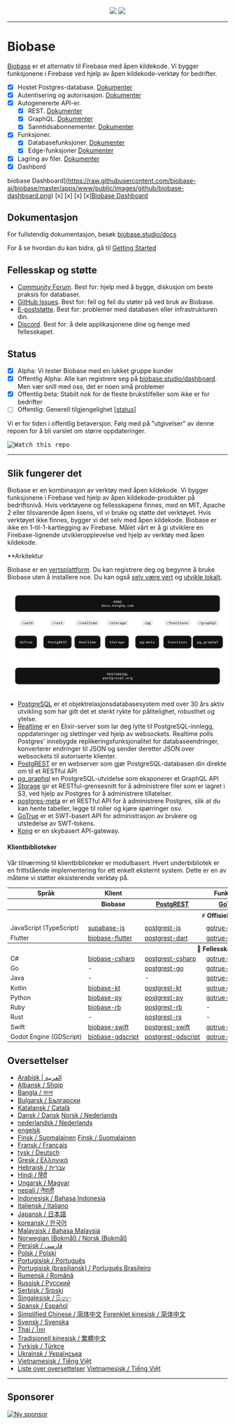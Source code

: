 <p align="center">
<img src="https://user-images.githubusercontent.com/8291514/213727234-cda046d6-28c6-491a-b284-b86c5cede25d.png#gh-light-mode-only">
<img src="https://user-images.githubusercontent.com/8291514/213727225-56186826-bee8-43b5-9b15-86e839d89393.png#gh-dark-mode-only">
</p>

---

# Biobase

[Biobase](https://biobase.studio) er et alternativ til Firebase med åpen kildekode. Vi bygger funksjonene i Firebase ved hjelp av åpen kildekode-verktøy for bedrifter.

- [x] Hostet Postgres-database. [Dokumenter](https://biobase.studio/docs/guides/database)
- [x] Autentisering og autorisasjon. [Dokumenter](https://biobase.studio/docs/guides/auth)
- [x] Autogenererte API-er.
  - [x] REST. [Dokumenter](https://biobase.studio/docs/guides/api#rest-api-overview)
  - [x] GraphQL. [Dokumenter](https://biobase.studio/docs/guides/api#graphql-api-overview)
  - [x] Sanntidsabonnementer. [Dokumenter](https://biobase.studio/docs/guides/api#realtime-api-overview)
- [x] Funksjoner.
  - [x] Databasefunksjoner. [Dokumenter](https://biobase.studio/docs/guides/database/functions)
  - [x] Edge-funksjoner [Dokumenter](https://biobase.studio/docs/guides/functions)
- [x] Lagring av filer. [Dokumenter](https://biobase.studio/docs/guides/storage)
- [x] Dashbord

biobase Dashboard](https://raw.githubusercontent.com/biobase-ai/biobase/master/apps/www/public/images/github/biobase-dashboard.png) [x] [x] [x] [x][Biobase Dashboard](https://raw.githubusercontent.com/biobase-ai/biobase/master/apps/www/public/images/github/biobase-dashboard.png)

## Dokumentasjon

For fullstendig dokumentasjon, besøk [biobase.studio/docs](https://biobase.studio/docs)

For å se hvordan du kan bidra, gå til [Getting Started](../DEVELOPERS.md)

## Fellesskap og støtte

- [Community Forum](https://github.com/biobase-ai/biobase/discussions). Best for: hjelp med å bygge, diskusjon om beste praksis for databaser.
- [GitHub Issues](https://github.com/biobase-ai/biobase/issues). Best for: feil og feil du støter på ved bruk av Biobase.
- [E-poststøtte](https://biobase.studio/docs/support#business-support). Best for: problemer med databasen eller infrastrukturen din.
- [Discord](https://discord.biobase.studio). Best for: å dele applikasjonene dine og henge med fellesskapet.

## Status

- [x] Alpha: Vi tester Biobase med en lukket gruppe kunder
- [x] Offentlig Alpha: Alle kan registrere seg på [biobase.studio/dashboard](https://biobase.studio/dashboard). Men vær snill med oss, det er noen små problemer
- [x] Offentlig beta: Stabilt nok for de fleste brukstilfeller som ikke er for bedrifter
- [ ] Offentlig: Generell tilgjengelighet [[status](https://biobase.studio/docs/guides/getting-started/features#feature-status)]

Vi er for tiden i offentlig betaversjon. Følg med på "utgivelser" av denne repoen for å bli varslet om større oppdateringer.

<kbd><img src="https://raw.githubusercontent.com/biobase-ai/biobase/d5f7f413ab356dc1a92075cb3cee4e40a957d5b1/web/static/watch-repo.gif" alt="Watch this repo"/></kbd>

---

## Slik fungerer det

Biobase er en kombinasjon av verktøy med åpen kildekode. Vi bygger funksjonene i Firebase ved hjelp av åpen kildekode-produkter på bedriftsnivå. Hvis verktøyene og fellesskapene finnes, med en MIT, Apache 2 eller tilsvarende åpen lisens, vil vi bruke og støtte det verktøyet. Hvis verktøyet ikke finnes, bygger vi det selv med åpen kildekode. Biobase er ikke en 1-til-1-kartlegging av Firebase. Målet vårt er å gi utviklere en Firebase-lignende utvikleropplevelse ved hjelp av verktøy med åpen kildekode.

\*\*Arkitektur

Biobase er en [vertsplattform](https://biobase.studio/dashboard). Du kan registrere deg og begynne å bruke Biobase uten å installere noe.
Du kan også [selv være vert](https://biobase.studio/docs/guides/hosting/overview) og [utvikle lokalt](https://biobase.studio/docs/guides/local-development).

![arkitektur](https://github.com/biobase-ai/biobase/blob/master/apps/docs/public/img/biobase-architecture.svg)

- [PostgreSQL](https://www.postgresql.org/) er et objektrelasjonsdatabasesystem med over 30 års aktiv utvikling som har gitt det et sterkt rykte for pålitelighet, robusthet og ytelse.
- [Realtime](https://github.com/biobase-ai/realtime) er en Elixir-server som lar deg lytte til PostgreSQL-innlegg, oppdateringer og slettinger ved hjelp av websockets. Realtime polls Postgres' innebygde replikeringsfunksjonalitet for databaseendringer, konverterer endringer til JSON og sender deretter JSON over websockets til autoriserte klienter.
- [PostgREST](http://postgrest.org/) er en webserver som gjør PostgreSQL-databasen din direkte om til et RESTful API
- [pg_graphql](http://github.com/biobase-ai/pg_graphql/) en PostgreSQL-utvidelse som eksponerer et GraphQL API
- [Storage](https://github.com/biobase-ai/storage-api) gir et RESTful-grensesnitt for å administrere filer som er lagret i S3, ved hjelp av Postgres for å administrere tillatelser.
- [postgres-meta](https://github.com/biobase-ai/postgres-meta) er et RESTful API for å administrere Postgres, slik at du kan hente tabeller, legge til roller og kjøre spørringer osv.
- [GoTrue](https://github.com/netlify/gotrue) er et SWT-basert API for administrasjon av brukere og utstedelse av SWT-tokens.
- [Kong](https://github.com/Kong/kong) er en skybasert API-gateway.

#### Klientbiblioteker

Vår tilnærming til klientbiblioteker er modulbasert. Hvert underbibliotek er en frittstående implementering for ett enkelt eksternt system. Dette er en av måtene vi støtter eksisterende verktøy på.

<table style="table-layout:fixed; white-space: nowrap;">
  <tr>
    <th>Språk</th>
    <th>Klient</th>
    <th colspan="5">Funksjonsklienter (inkludert i Biobase-klienten)</th>
  </tr>
  
  <tr>
    <th></th>
    <th>Biobase</th>
    <th><a href="https://github.com/postgrest/postgrest" target="_blank" rel="noopener noreferrer">PostgREST</a></th>
    <th><a href="https://github.com/biobase-ai/gotrue" target="_blank" rel="noopener noreferrer">GoTrue</a></th>
    <th><a href="https://github.com/biobase-ai/realtime" target="_blank" rel="noopener noreferrer">Realtime</a></th>
    <th><a href="https://github.com/biobase-ai/storage-api" target="_blank" rel="noopener noreferrer">Storage</a></th>
    <th>Functions</th>
  </tr>
  <!-- TEMPLATE FOR NEW ROW -->
  <!-- START ROW
  <tr>
    <td>lang</td>
    <td><a href="https://github.com/biobase-ai-community/biobase-lang" target="_blank" rel="noopener noreferrer">biobase-lang</a></td>
    <td><a href="https://github.com/biobase-ai-community/postgrest-lang" target="_blank" rel="noopener noreferrer">postgrest-lang</a></td>
    <td><a href="https://github.com/biobase-ai-community/gotrue-lang" target="_blank" rel="noopener noreferrer">gotrue-lang</a></td>
    <td><a href="https://github.com/biobase-ai-community/realtime-lang" target="_blank" rel="noopener noreferrer">realtime-lang</a></td>
    <td><a href="https://github.com/biobase-ai-community/storage-lang" target="_blank" rel="noopener noreferrer">storage-lang</a></td>
  </tr>
  END ROW -->
  
  <th colspan="7">⚡️ Offisiell ⚡️</th>
  
  <tr>
    <td>JavaScript (TypeScript)</td>
    <td><a href="https://github.com/supabase/supabase-js" target="_blank" rel="noopener noreferrer">supabase-js</a></td>
    <td><a href="https://github.com/biobase-ai/postgrest-js" target="_blank" rel="noopener noreferrer">postgrest-js</a></td>
    <td><a href="https://github.com/biobase-ai/gotrue-js" target="_blank" rel="noopener noreferrer">gotrue-js</a></td>
    <td><a href="https://github.com/biobase-ai/realtime-js" target="_blank" rel="noopener noreferrer">realtime-js</a></td>
    <td><a href="https://github.com/biobase-ai/storage-js" target="_blank" rel="noopener noreferrer">storage-js</a></td>
    <td><a href="https://github.com/biobase-ai/functions-js" target="_blank" rel="noopener noreferrer">functions-js</a></td>
  </tr>
    <tr>
    <td>Flutter</td>
    <td><a href="https://github.com/biobase-ai/biobase-flutter" target="_blank" rel="noopener noreferrer">biobase-flutter</a></td>
    <td><a href="https://github.com/biobase-ai/postgrest-dart" target="_blank" rel="noopener noreferrer">postgrest-dart</a></td>
    <td><a href="https://github.com/biobase-ai/gotrue-dart" target="_blank" rel="noopener noreferrer">gotrue-dart</a></td>
    <td><a href="https://github.com/biobase-ai/realtime-dart" target="_blank" rel="noopener noreferrer">realtime-dart</a></td>
    <td><a href="https://github.com/biobase-ai/storage-dart" target="_blank" rel="noopener noreferrer">storage-dart</a></td>
    <td><a href="https://github.com/biobase-ai/functions-dart" target="_blank" rel="noopener noreferrer">functions-dart</a></td>
  </tr>
  
  <th colspan="7">💚 Fellesskap 💚</th>
  
  <tr>
    <td>C#</td>
    <td><a href="https://github.com/biobase-ai-community/biobase-csharp" target="_blank" rel="noopener noreferrer">biobase-csharp</a></td>
    <td><a href="https://github.com/biobase-ai-community/postgrest-csharp" target="_blank" rel="noopener noreferrer">postgrest-csharp</a></td>
    <td><a href="https://github.com/biobase-ai-community/gotrue-csharp" target="_blank" rel="noopener noreferrer">gotrue-csharp</a></td>
    <td><a href="https://github.com/biobase-ai-community/realtime-csharp" target="_blank" rel="noopener noreferrer">realtime-csharp</a></td>
    <td><a href="https://github.com/biobase-ai-community/storage-csharp" target="_blank" rel="noopener noreferrer">storage-csharp</a></td>
    <td><a href="https://github.com/biobase-ai-community/functions-csharp" target="_blank" rel="noopener noreferrer">functions-csharp</a></td>
  </tr>
  <tr>
    <td>Go</td>
    <td>-</td>
    <td><a href="https://github.com/biobase-ai-community/postgrest-go" target="_blank" rel="noopener noreferrer">postgrest-go</a></td>
    <td><a href="https://github.com/biobase-ai-community/gotrue-go" target="_blank" rel="noopener noreferrer">gotrue-go</a></td>
    <td>-</td>
    <td><a href="https://github.com/biobase-ai-community/storage-go" target="_blank" rel="noopener noreferrer">storage-go</a></td>
    <td><a href="https://github.com/biobase-ai-community/functions-go" target="_blank" rel="noopener noreferrer">functions-go</a></td>
  </tr>
  <tr>
    <td>Java</td>
    <td>-</td>
    <td>-</td>
    <td><a href="https://github.com/biobase-ai-community/gotrue-java" target="_blank" rel="noopener noreferrer">gotrue-java</a></td>
    <td>-</td>
    <td><a href="https://github.com/biobase-ai-community/storage-java" target="_blank" rel="noopener noreferrer">storage-java</a></td>
    <td>-</td>
  </tr>
  <tr>
    <td>Kotlin</td>
    <td><a href="https://github.com/biobase-ai-community/biobase-kt" target="_blank" rel="noopener noreferrer">biobase-kt</a></td>
    <td><a href="https://github.com/biobase-ai-community/biobase-kt/tree/master/Postgrest" target="_blank" rel="noopener noreferrer">postgrest-kt</a></td>
    <td><a href="https://github.com/biobase-ai-community/biobase-kt/tree/master/GoTrue" target="_blank" rel="noopener noreferrer">gotrue-kt</a></td>
    <td><a href="https://github.com/biobase-ai-community/biobase-kt/tree/master/Realtime" target="_blank" rel="noopener noreferrer">realtime-kt</a></td>
    <td><a href="https://github.com/biobase-ai-community/biobase-kt/tree/master/Storage" target="_blank" rel="noopener noreferrer">storage-kt</a></td>
    <td><a href="https://github.com/biobase-ai-community/biobase-kt/tree/master/Functions" target="_blank" rel="noopener noreferrer">functions-kt</a></td>
  </tr>
  <tr>
    <td>Python</td>
    <td><a href="https://github.com/biobase-ai-community/biobase-py" target="_blank" rel="noopener noreferrer">biobase-py</a></td>
    <td><a href="https://github.com/biobase-ai-community/postgrest-py" target="_blank" rel="noopener noreferrer">postgrest-py</a></td>
    <td><a href="https://github.com/biobase-ai-community/gotrue-py" target="_blank" rel="noopener noreferrer">gotrue-py</a></td>
    <td><a href="https://github.com/biobase-ai-community/realtime-py" target="_blank" rel="noopener noreferrer">realtime-py</a></td>
    <td><a href="https://github.com/biobase-ai-community/storage-py" target="_blank" rel="noopener noreferrer">storage-py</a></td>
    <td><a href="https://github.com/biobase-ai-community/functions-py" target="_blank" rel="noopener noreferrer">functions-py</a></td>
  </tr>
  <tr>
    <td>Ruby</td>
    <td><a href="https://github.com/biobase-ai-community/biobase-rb" target="_blank" rel="noopener noreferrer">biobase-rb</a></td>
    <td><a href="https://github.com/biobase-ai-community/postgrest-rb" target="_blank" rel="noopener noreferrer">postgrest-rb</a></td>
    <td>-</td>
    <td>-</td>
    <td>-</td>
    <td>-</td>
  </tr>
  <tr>
    <td>Rust</td>
    <td>-</td>
    <td><a href="https://github.com/biobase-ai-community/postgrest-rs" target="_blank" rel="noopener noreferrer">postgrest-rs</a></td>
    <td>-</td>
    <td>-</td>
    <td>-</td>
    <td>-</td>
  </tr>
  <tr>
    <td>Swift</td>
    <td><a href="https://github.com/biobase-ai-community/biobase-swift" target="_blank" rel="noopener noreferrer">biobase-swift</a></td>
    <td><a href="https://github.com/biobase-ai-community/postgrest-swift" target="_blank" rel="noopener noreferrer">postgrest-swift</a></td>
    <td><a href="https://github.com/biobase-ai-community/gotrue-swift" target="_blank" rel="noopener noreferrer">gotrue-swift</a></td>
    <td><a href="https://github.com/biobase-ai-community/realtime-swift" target="_blank" rel="noopener noreferrer">realtime-swift</a></td>
    <td><a href="https://github.com/biobase-ai-community/storage-swift" target="_blank" rel="noopener noreferrer">storage-swift</a></td>
    <td><a href="https://github.com/biobase-ai-community/functions-swift" target="_blank" rel="noopener noreferrer">functions-swift</a></td>
  </tr>
  <tr>
    <td>Godot Engine (GDScript)</td>
    <td><a href="https://github.com/biobase-ai-community/godot-engine.biobase" target="_blank" rel="noopener noreferrer">biobase-gdscript</a></td>
    <td><a href="https://github.com/biobase-ai-community/postgrest-gdscript" target="_blank" rel="noopener noreferrer">postgrest-gdscript</a></td>
    <td><a href="https://github.com/biobase-ai-community/gotrue-gdscript" target="_blank" rel="noopener noreferrer">gotrue-gdscript</a></td>
    <td><a href="https://github.com/biobase-ai-community/realtime-gdscript" target="_blank" rel="noopener noreferrer">realtime-gdscript</a></td>
    <td><a href="https://github.com/biobase-ai-community/storage-gdscript" target="_blank" rel="noopener noreferrer">storage-gdscript</a></td>
    <td><a href="https://github.com/biobase-ai-community/functions-gdscript" target="_blank" rel="noopener noreferrer">functions-gdscript</a></td>
  </tr>
  
</table>

<!--- Remove this list if you're translating to another language, it's hard to keep updated across multiple files-->
<!--- Keep only the link to the list of translation files-->

## Oversettelser

- [Arabisk | العربية](/i18n/README.ar.md)
- [Albansk / Shqip](/i18n/README.sq.md)
- [Bangla / বাংলা](/i18n/README.bn.md)
- [Bulgarsk / Български](/i18n/README.bg.md)
- [Katalansk / Català](/i18n/README.ca.md)
- [Dansk / Dansk](/i18n/README.da.md) [Norsk / Nederlands](/i18n/README.da.md)
- [nederlandsk / Nederlands](/i18n/README.nl.md)
- [engelsk](https://github.com/biobase-ai/biobase)
- [Finsk / Suomalainen](/i18n/README.fi.md) [Finsk / Suomalainen](/i18n/README.fi.md)
- [Fransk / Français](/i18n/README.fr.md)
- [tysk / Deutsch](/i18n/README.de.md)
- [Gresk / Ελληνικά](/i18n/README.gr.md)
- [Hebraisk / עברית](/i18n/README.he.md)
- [Hindi / हिंदी](/i18n/README.hi.md)
- [Ungarsk / Magyar](/i18n/README.hu.md)
- [nepali / नेपाली](/i18n/README.ne.md)
- [Indonesisk / Bahasa Indonesia](/i18n/README.id.md)
- [Italiensk / Italiano](/i18n/README.it.md)
- [Japansk / 日本語](/i18n/README.jp.md)
- [koreansk / 한국어](/i18n/README.ko.md)
- [Malaysisk / Bahasa Malaysia](/i18n/README.ms.md)
- [Norwegian (Bokmål) / Norsk (Bokmål)](/i18n/README.nb-no.md)
- [Persisk / فارسی](/i18n/README.fa.md)
- [Polsk / Polski](/i18n/README.pl.md)
- [Portugisisk / Português](/i18n/README.pt.md)
- [Portugisisk (brasiliansk) / Português Brasileiro](/i18n/README.pt-br.md)
- [Rumensk / Română](/i18n/README.ro.md)
- [Russisk / Pусский](/i18n/README.ru.md)
- [Serbisk / Srpski](/i18n/README.sr.md)
- [Singalesisk / සිංහල](/i18n/README.si.md)
- [Spansk / Español](/i18n/README.es.md)
- [Simplified Chinese / 简体中文](/i18n/README.zh-cn.md) [Forenklet kinesisk / 简体中文](/i18n/README.zh-cn.md)
- [Svensk / Svenska](/i18n/README.sv.md)
- [Thai / ไทย](/i18n/README.th.md)
- [Tradisjonell kinesisk / 繁體中文](/i18n/README.zh-tw.md)
- [Tyrkisk / Türkçe](/i18n/README.tr.md)
- [Ukrainsk / Українська](/i18n/README.uk.md)
- [Vietnamesisk / Tiếng Việt](/i18n/README.vi-vn.md)
- [Liste over oversettelser](/i18n/languages.md) [Vietnamesisk / Tiếng Việt](/i18n/README.vi-vn.md) <!--- Keep only this -->

---

## Sponsorer

[![Ny sponsor](https://user-images.githubusercontent.com/10214025/90518111-e74bbb00-e198-11ea-8f88-c9e3c1aa4b5b.png)](https://github.com/sponsors/biobase)
